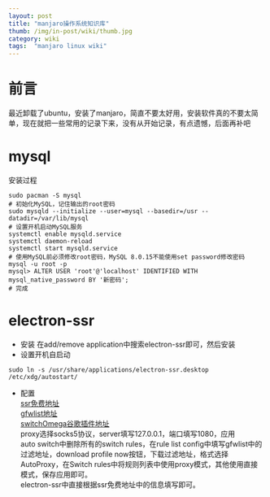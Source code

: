 ```yaml
---
layout: post 
title: "manjaro操作系统知识库"
thumb: /img/in-post/wiki/thumb.jpg
category: wiki
tags:  "manjaro linux wiki"
---
```


# 前言
最近卸载了ubuntu，安装了manjaro，简直不要太好用，安装软件真的不要太简单，现在就把一些常用的记录下来，没有从开始记录，有点遗憾，后面再补吧

# mysql
安装过程
```
sudo pacman -S mysql
# 初始化MySQL，记住输出的root密码
sudo mysqld --initialize --user=mysql --basedir=/usr --datadir=/var/lib/mysql
# 设置开机启动MySQL服务
systemctl enable mysqld.service
systemctl daemon-reload
systemctl start mysqld.service
# 使用MySQL前必须修改root密码，MySQL 8.0.15不能使用set password修改密码
mysql -u root -p
mysql> ALTER USER 'root'@'localhost' IDENTIFIED WITH mysql_native_password BY '新密码';
# 完成
```

# electron-ssr
- 安装 在add/remove application中搜索electron-ssr即可，然后安装
- 设置开机自启动
```
sudo ln -s /usr/share/applications/electron-ssr.desktop /etc/xdg/autostart/
```
- 配置    
[ssr免费地址](https://github.com/Alvin9999/new-pac/wiki/ss%E5%85%8D%E8%B4%B9%E8%B4%A6%E5%8F%B7)    
[gfwlist地址](https://github.com/gfwlist/gfwlist)    
[switchOmega谷歌插件地址](https://github.com/FelisCatus/SwitchyOmega/releases)    
proxy选择socks5协议，server填写127.0.0.1，端口填写1080，应用     
auto switch中删除所有的switch rules，在rule list config中填写gfwlist中的过滤地址，download profile now按钮，下载过滤地址，格式选择AutoProxy，在Switch rules中将规则列表中使用proxy模式，其他使用直接模式，保存应用即可。     
electron-ssr中直接根据ssr免费地址中的信息填写即可。
